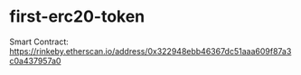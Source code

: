# first-erc20-token

Smart Contract: https://rinkeby.etherscan.io/address/0x322948ebb46367dc51aaa609f87a3c0a437957a0
